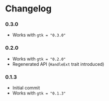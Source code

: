 # Changelog

### 0.3.0

- Works with `gtk = "0.3.0"`

### 0.2.0

- Works with `gtk = "0.2.0"`
- Regenerated API (`HandleExt` trait introduced)

### 0.1.3

- Initial commit
- Works with `gtk = "0.1.3"`
